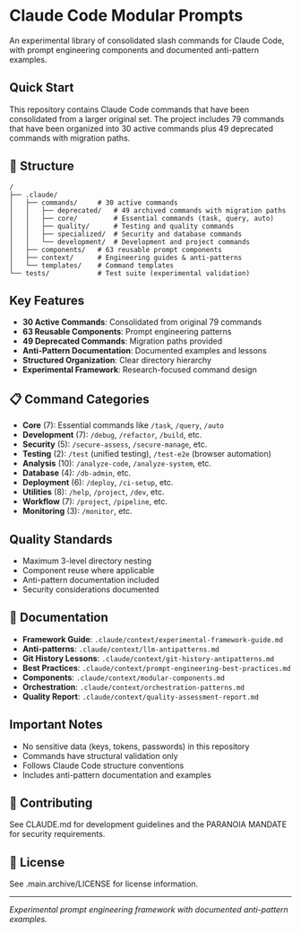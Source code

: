 # Claude Code Modular Prompts

An experimental library of consolidated slash commands for Claude Code, with prompt engineering components and documented anti-pattern examples.

## Quick Start

This repository contains Claude Code commands that have been consolidated from a larger original set. The project includes 79 commands that have been organized into 30 active commands plus 49 deprecated commands with migration paths.

## 📁 Structure

```
/
├── .claude/
│   ├── commands/     # 30 active commands
│   │   ├── deprecated/   # 49 archived commands with migration paths
│   │   ├── core/         # Essential commands (task, query, auto)
│   │   ├── quality/      # Testing and quality commands
│   │   ├── specialized/  # Security and database commands
│   │   └── development/  # Development and project commands
│   ├── components/   # 63 reusable prompt components
│   ├── context/      # Engineering guides & anti-patterns
│   └── templates/    # Command templates
└── tests/            # Test suite (experimental validation)
```

## Key Features

- **30 Active Commands**: Consolidated from original 79 commands
- **63 Reusable Components**: Prompt engineering patterns
- **49 Deprecated Commands**: Migration paths provided
- **Anti-Pattern Documentation**: Documented examples and lessons
- **Structured Organization**: Clear directory hierarchy
- **Experimental Framework**: Research-focused command design

## 📋 Command Categories

- **Core** (7): Essential commands like `/task`, `/query`, `/auto`
- **Development** (7): `/debug`, `/refactor`, `/build`, etc.
- **Security** (5): `/secure-assess`, `/secure-manage`, etc.
- **Testing** (2): `/test` (unified testing), `/test-e2e` (browser automation)
- **Analysis** (10): `/analyze-code`, `/analyze-system`, etc.
- **Database** (4): `/db-admin`, etc.
- **Deployment** (6): `/deploy`, `/ci-setup`, etc.
- **Utilities** (8): `/help`, `/project`, `/dev`, etc.
- **Workflow** (7): `/project`, `/pipeline`, etc.
- **Monitoring** (3): `/monitor`, etc.

## Quality Standards

- Maximum 3-level directory nesting
- Component reuse where applicable
- Anti-pattern documentation included
- Security considerations documented

## 📖 Documentation

- **Framework Guide**: `.claude/context/experimental-framework-guide.md`
- **Anti-patterns**: `.claude/context/llm-antipatterns.md`
- **Git History Lessons**: `.claude/context/git-history-antipatterns.md`
- **Best Practices**: `.claude/context/prompt-engineering-best-practices.md`
- **Components**: `.claude/context/modular-components.md`
- **Orchestration**: `.claude/context/orchestration-patterns.md`
- **Quality Report**: `.claude/context/quality-assessment-report.md`

## Important Notes

- No sensitive data (keys, tokens, passwords) in this repository
- Commands have structural validation only
- Follows Claude Code structure conventions
- Includes anti-pattern documentation and examples

## 🤝 Contributing

See CLAUDE.md for development guidelines and the PARANOIA MANDATE for security requirements.

## 📄 License

See .main.archive/LICENSE for license information.

---

*Experimental prompt engineering framework with documented anti-pattern examples.*